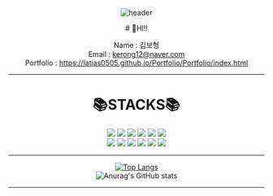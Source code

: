 <div align="center">
  
  ![header](https://capsule-render.vercel.app/api?type=Waving&text=김보형)
</div>

<div align=center>
# 👋HI!!

 Name : 김보형<br>
 Email : kerong12@naver.com<br>
 Portfolio : https://latias0505.github.io/Portfolio/Portfolio/index.html

---

# 📚STACKS📚
<img src="https://img.shields.io/badge/html5-E34F26?style=for-the-badge&logo=html5&logoColor=white">
<img src="https://img.shields.io/badge/JAVA-007396?style=for-the-badge&logo=java&logoColor=white">
<img src="https://img.shields.io/badge/JavaScript-F7DF1E?style=for-the-badge&logo=JavaScript&logoColor=black"> 
<img src="https://img.shields.io/badge/CSS3-1572B6?style=for-the-badge&logo=CSS3&logoColor=black"> 
<img src="https://img.shields.io/badge/jQuery-0769AD?style=for-the-badge&logo=jQuery&logoColor=black">
<img src="https://img.shields.io/badge/Bootstrap-7952B3?style=for-the-badge&logo=Bootstrap&logoColor=black"><br>
<img src="https://img.shields.io/badge/Spring-6DB33F?style=for-the-badge&logo=Spring&logoColor=black"> 
<img src="https://img.shields.io/badge/Mybatis-000000?style=for-the-badge&logo=Twitter&logoColor=white"> 
<img src="https://img.shields.io/badge/oracle-F80000?style=for-the-badge&logo=oracle&logoColor=white">
<img src="https://img.shields.io/badge/python-3776AB?style=for-the-badge&logo=python&logoColor=white">
<img src="https://img.shields.io/badge/github-181717?style=for-the-badge&logo=github&logoColor=white">
<img src="https://img.shields.io/badge/git-F05032?style=for-the-badge&logo=git&logoColor=white">
  
---
  
  [![Top Langs](https://github-readme-stats.vercel.app/api/top-langs/?username=kerong12&exclude_repo=github-readme-stats,kerong12.github.io)](https://github.com/anuraghazra/github-readme-stats)<br>
![Anurag's GitHub stats](https://github-readme-stats.vercel.app/api?username=kerong12&show_icons=true&theme=cobalt)<br>
  
---

</div>

